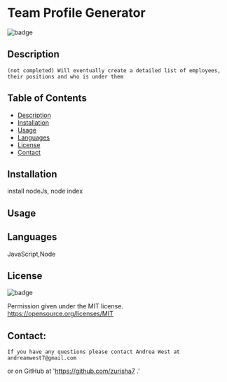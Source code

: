 # Team Profile Generator

   ![badge](https://img.shields.io/badge/license-MIT-important)
   
   ## Description
   
    (not completed) Will eventually create a detailed list of employees, their positions and who is under them
  
   ## Table of Contents
   - [Description](#description)
   - [Installation](#installation)
   - [Usage](#usage)
   - [Languages](#languages)    
   - [License](#license)
   - [Contact](#contact)

   ## Installation
   install nodeJs, node index

   ## Usage
   

   ## Languages
   JavaScript,Node
     
   ## License
   ![badge](https://img.shields.io/badge/license-MIT-important)
   
   Permission given under the MIT license. <https://opensource.org/licenses/MIT>
 
 
   ## Contact:
    If you have any questions please contact Andrea West at andreamwest7@gmail.com
   or on GitHub at 'https://github.com/zurisha7	.'
